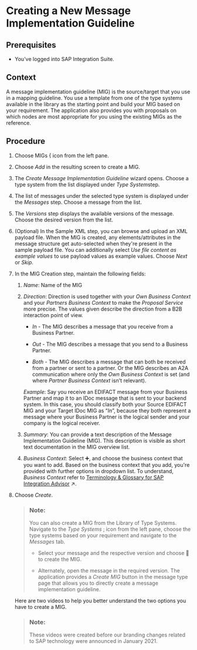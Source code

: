 <!-- loiob894de00d93f4f58bfe5fb6ae9d35430 -->

<link rel="stylesheet" type="text/css" href="../css/sap-icons.css"/>

# Creating a New Message Implementation Guideline



<a name="loiob894de00d93f4f58bfe5fb6ae9d35430__prereq_z41_qfr_gcb"/>

## Prerequisites

-   You've logged into SAP Integration Suite.



## Context

A message implementation guideline \(MIG\) is the source/target that you use in a mapping guideline. You use a template from one of the type systems available in the library as the starting point and build your MIG based on your requirement. The application also provides you with proposals on which nodes are most appropriate for you using the existing MIGs as the reference.



## Procedure

1.  Choose MIGs <span class="SAP-icons"></span> icon from the left pane.

2.  Choose *Add* in the resulting screen to create a MIG.

3.  The *Create Message Implementation Guideline* wizard opens. Choose a type system from the list displayed under *Type System*step.

4.  The list of messages under the selected type system is displayed under the *Messages* step. Choose a message from the list.

5.  The *Versions* step displays the available versions of the message. Choose the desired version from the list.

6.  \(Optional\) In the Sample XML step, you can browse and upload an XML payload file. When the MIG is created, any elements/attributes in the message structure get auto-selected when they're present in the sample payload file. You can additionally select *Use file content as example values* to use payload values as example values. Choose *Next* or *Skip*.

7.  In the MIG Creation step, maintain the following fields:

    1.  *Name*: Name of the MIG

    2.  *Direction*: Direction is used together with your *Own Business Context* and your *Partners Business Context* to make the *Proposal Service* more precise. The values given describe the direction from a B2B interaction point of view.

        -    *In* - The MIG describes a message that you receive from a Business Partner.

        -   *Out* - The MIG describes a message that you send to a Business Partner.
        -   *Both* - The MIG describes a message that can both be received from a partner or sent to a partner. Or the MIG describes an A2A communication where only the *Own Business Context* is set \(and where *Partner Business Context* isn't relevant\).

        *Example*: Say you receive an EDIFACT message from your Business Partner and map it to an IDoc message that is sent to your backend system. In this case, you should classify both your Source EDIFACT MIG and your Target IDoc MIG as “*In*”, because they both represent a message where your Business Partner is the logical sender and your company is the logical receiver.

    3.  *Summary*: You can provide a text description of the Message Implementation Guideline \(MIG\). This description is visible as short text documentation in the MIG overview list.

    4.  *Business Context*: Select :heavy_plus_sign:, and choose the business context that you want to add. Based on the business context that you add, you're provided with further options in dropdown list. To understand, *Business Context* refer to [Terminology &amp; Glossary for SAP Integration Advisor](https://help.sap.com/viewer/368c481cd6954bdfa5d0435479fd4eaf/Cloud/en-US/9c221b48799a4ce59367b0e3367f5a8f.html "") :arrow_upper_right:.


8.  Choose *Create*.

    > ### Note:  
    > You can also create a MIG from the Library of Type Systems. Navigate to the *Type Systems* <span class="SAP-icons"></span> icon from the left pane, choose the type systems based on your requirement and navigate to the *Messages* tab.
    > 
    > -   Select your message and the respective version and choose <span class="SAP-icons"></span> to create the MIG.
    > 
    > -   Alternately, open the message in the required version. The application provides a *Create MIG* button in the message type page that allows you to directly create a message implementation guideline.

    Here are two videos to help you better understand the two options you have to create a MIG.

    > ### Note:  
    > These videos were created before our branding changes related to SAP technology were announced in January 2021.

       


